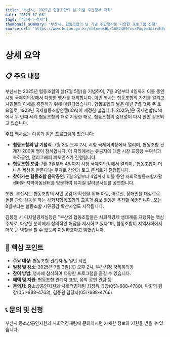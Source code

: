 ```yaml
---
title: "부산시, 2025년 협동조합의 날 기념 주간행사 개최"
date: "2025-07-03"
tags: ["일자리·경제"]
thumbnail_summary: "부산시, 협동조합의 날 기념 주간행사로 다양한 프로그램 진행"
source_url: "https://www.busan.go.kr/nbtnewsBU/1687489?curPage=3&srchBeginDt=&srchEndDt=&srchKey=&srchText="
---
```


# 상세 요약

## 📋 주요 내용
부산시는 2025년 협동조합의 날(7월 5일)을 기념하여, 7월 3일부터 4일까지 이틀 동안 시청 국제회의장에서 다양한 행사를 개최합니다. 이번 행사는 협동조합의 가치를 알리고 시민들의 이해를 증진하기 위해 마련되었습니다. 협동조합의 날은 매년 7월 첫째 주 토요일로, 1923년 국제협동조합연맹(ICA)이 제정한 날입니다. 2025년은 국제연합(UN)에서 두 번째 세계 협동조합의 해로 지정한 해로, 협동조합의 중요성이 다시 한번 강조되고 있습니다.

주요 행사로는 다음과 같은 프로그램이 있습니다:
- **협동조합의 날 기념식**: 7월 3일 오후 2시, 시청 국제회의장에서 열리며, 협동조합 관계자 200여 명이 참석합니다. 이 자리에서는 유공자에 대한 시장 표창장 수여식과 축하공연, 캘리그래피 퍼포먼스가 진행됩니다.
- **협동조합 포럼**: 7월 3일부터 4일까지 시청 국제회의장에서 열리며, '협동조합이 더 나은 세상을 만든다'는 주제로 강연과 토크 콘서트가 진행됩니다.
- **찾아가는 협동조합 음악공연**: 7월 3일부터 4일까지 이틀 동안 사회적협동조합자활센터와 지역아동센터를 방문하여 뮤지컬 갈라콘서트를 공연합니다.

또한, 부산시는 협동조합의 시민 공감대 확산을 위해 아동, 어르신, 장애인을 대상으로 돌봄 관련 활동을 하는 사회적협동조합의 교육과 홍보 활동을 추진할 예정입니다. 오는 8월부터는 협동조합 시민공감 확산사업도 시작됩니다.

김봉철 시 디지털경제실장은 "부산의 협동조합들은 사회적경제 생태계를 지탱하는 핵심 주체로, 다양한 분야에서 창의적인 해답을 제시하고 있다"며, 협동조합이 지역사회에서 더욱 큰 역할을 할 수 있도록 지원하겠다고 밝혔습니다.

## 🎯 핵심 포인트
- **주요 대상**: 협동조합 관계자 및 일반 시민
- **일정 및 장소**: 2025년 7월 3일(목) 오후 2시, 부산시청 국제회의장
- **참여 방법**: 행사에 참석하여 다양한 프로그램을 즐길 수 있습니다.
- **혜택 및 지원**: 협동조합 관계자 표창, 음악 공연 관람 등
- **문의처**: 중소상공인지원과 사회적경제팀 최정옥 과장(051-888-4780), 박화영 팀장(051-888-4763), 김중원 담당자(051-888-4766)

## 📞 문의 및 신청
부산시 중소상공인지원과 사회적경제팀에 문의하시면 자세한 정보와 지원을 받을 수 있습니다.